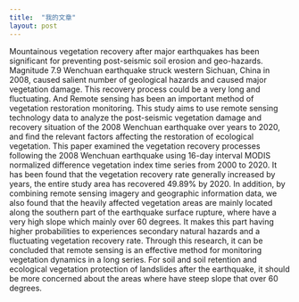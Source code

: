 ```yaml
---
title:  "我的文章"
layout: post
---
```

Mountainous vegetation recovery after major earthquakes has been significant for preventing post-seismic soil erosion and geo-hazards. Magnitude 7.9 Wenchuan earthquake struck western Sichuan, China in 2008, caused salient number of geological hazards and caused major vegetation damage. This recovery process could be a very long and fluctuating. And Remote sensing has been an important method of vegetation restoration monitoring. This study aims to use remote sensing technology data to analyze the post-seismic vegetation damage and recovery situation of the 2008 Wenchuan earthquake over years to 2020, and find the relevant factors affecting the restoration of ecological vegetation. This paper examined the vegetation recovery processes following the 2008 Wenchuan earthquake using 16-day interval MODIS normalized difference vegetation index time series from 2000 to 2020. It has been found that the vegetation recovery rate generally increased by years, the entire study area has recovered 49.89% by 2020. In addition, by combining remote sensing imagery and geographic information data, we also found that the heavily affected vegetation areas are mainly located along the southern part of the earthquake surface rupture, where have a very high slope which mainly over 60 degrees. It makes this part having higher probabilities to experiences secondary natural hazards and a fluctuating vegetation recovery rate. Through this research, it can be concluded that remote sensing is an effective method for monitoring vegetation dynamics in a long series. For soil and soil retention and ecological vegetation protection of landslides after the earthquake, it should be more concerned about the areas where have steep slope that over 60 degrees.
